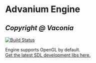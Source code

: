 # Advanium Engine
## _Copyright @ Vaconia_

[![Build Status](https://travis-ci.org/joemccann/dillinger.svg?branch=master)](https://travis-ci.org/joemccann/)

Engine supports OpenGL by default.<br>
[Get the latest SDL development libs here.](https://www.libsdl.org/download-2.0.php)
